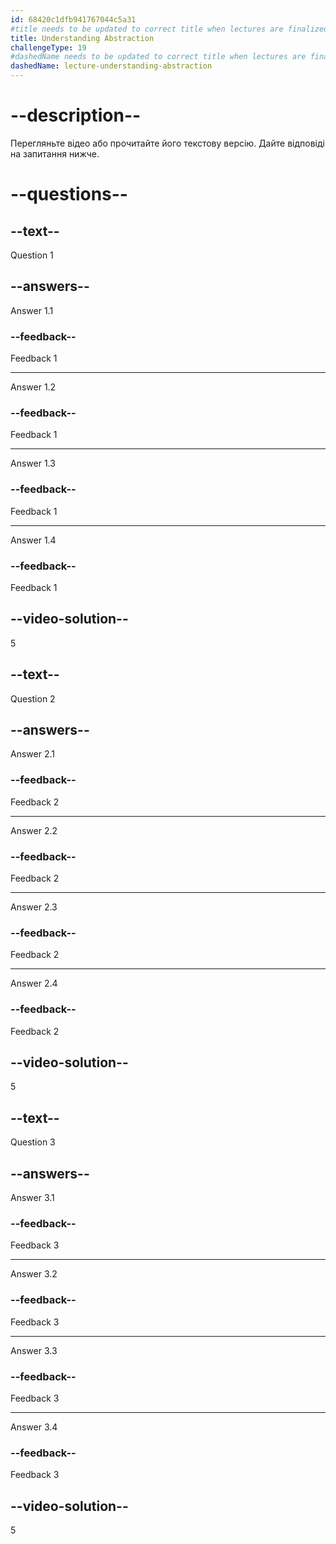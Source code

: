 ```yaml
---
id: 68420c1dfb941767044c5a31
#title needs to be updated to correct title when lectures are finalized
title: Understanding Abstraction
challengeType: 19
#dashedName needs to be updated to correct title when lectures are finalized
dashedName: lecture-understanding-abstraction
---
```


# --description--

Перегляньте відео або прочитайте його текстову версію. Дайте відповіді на запитання нижче.

# --questions--

## --text--

Question 1

## --answers--

Answer 1.1

### --feedback--

Feedback 1

---

Answer 1.2

### --feedback--

Feedback 1

---

Answer 1.3

### --feedback--

Feedback 1

---

Answer 1.4

### --feedback--

Feedback 1

## --video-solution--

5

## --text--

Question 2

## --answers--

Answer 2.1

### --feedback--

Feedback 2

---

Answer 2.2

### --feedback--

Feedback 2

---

Answer 2.3

### --feedback--

Feedback 2

---

Answer 2.4

### --feedback--

Feedback 2

## --video-solution--

5

## --text--

Question 3

## --answers--

Answer 3.1

### --feedback--

Feedback 3

---

Answer 3.2

### --feedback--

Feedback 3

---

Answer 3.3

### --feedback--

Feedback 3

---

Answer 3.4

### --feedback--

Feedback 3

## --video-solution--

5

